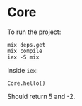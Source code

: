 # Core

To run the project:

```
mix deps.get
mix compile
iex -S mix
```

Inside `iex`:

```
Core.hello()
```

Should return 5 and -2.
